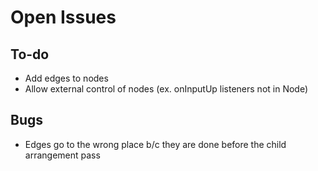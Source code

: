 # Open Issues

## To-do

* Add edges to nodes
* Allow external control of nodes (ex. onInputUp listeners not in Node)

## Bugs

* Edges go to the wrong place b/c they are done before the child arrangement pass